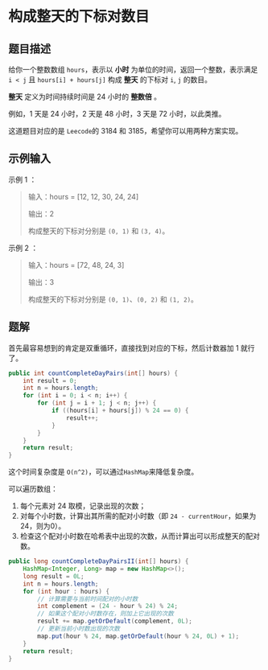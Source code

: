 # 构成整天的下标对数目

## 题目描述

给你一个整数数组 `hours`，表示以 **小时** 为单位的时间，返回一个整数，表示满足 `i < j` 且 `hours[i] + hours[j]` 构成 **整天** 的下标对 `i`, `j` 的数目。

**整天** 定义为时间持续时间是 24 小时的 **整数倍** 。

例如，1 天是 24 小时，2 天是 48 小时，3 天是 72 小时，以此类推。

这道题目对应的是 `Leecode`的 3184 和 3185，希望你可以用两种方案实现。

## 示例输入

示例 1 ：

>   输入：hours = [12,  12,  30,  24,  24]
>
>   输出：2
>
>   构成整天的下标对分别是 `(0, 1)` 和 `(3, 4)`。

示例 2 ：

>   输入：hours = [72,  48,  24,  3]
>
>   输出：3
>
>   构成整天的下标对分别是 `(0, 1)`、`(0, 2)` 和 `(1, 2)`。

## 题解

首先最容易想到的肯定是双重循环，直接找到对应的下标，然后计数器加 1 就行了。

```java
public int countCompleteDayPairs(int[] hours) {
    int result = 0;
    int n = hours.length;
    for (int i = 0; i < n; i++) {
        for (int j = i + 1; j < n; j++) {
            if ((hours[i] + hours[j]) % 24 == 0) {
                result++;
            }
        }
    }
    return result;
}
```

这个时间复杂度是 `O(n^2)`，可以通过`HashMap`来降低复杂度。

可以遍历数组：

1.  每个元素对 24 取模，记录出现的次数；
2.  对每个小时数，计算出其所需的配对小时数（即 `24 - currentHour`，如果为24，则为0）。
3.  检查这个配对小时数在哈希表中出现的次数，从而计算出可以形成整天的配对数。

```java
public long countCompleteDayPairsII(int[] hours) {
    HashMap<Integer, Long> map = new HashMap<>();
    long result = 0L;
    int n = hours.length;
    for (int hour : hours) {
        // 计算需要与当前时间配对的小时数
        int complement = (24 - hour % 24) % 24;
        // 如果这个配对小时数存在，则加上它出现的次数
        result += map.getOrDefault(complement, 0L);
        // 更新当前小时数出现的次数
        map.put(hour % 24, map.getOrDefault(hour % 24, 0L) + 1);
    }
    return result;
}
```

